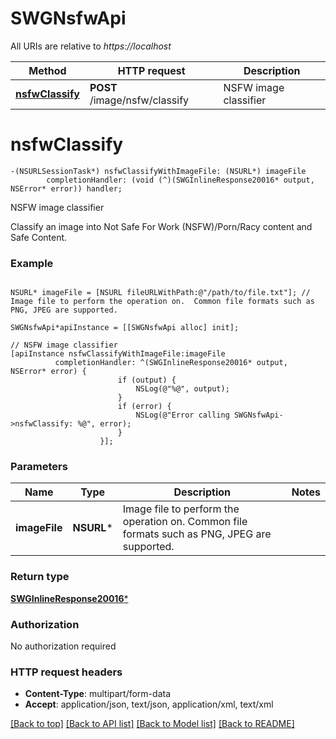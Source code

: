 # SWGNsfwApi

All URIs are relative to *https://localhost*

Method | HTTP request | Description
------------- | ------------- | -------------
[**nsfwClassify**](SWGNsfwApi.md#nsfwclassify) | **POST** /image/nsfw/classify | NSFW image classifier


# **nsfwClassify**
```objc
-(NSURLSessionTask*) nsfwClassifyWithImageFile: (NSURL*) imageFile
        completionHandler: (void (^)(SWGInlineResponse20016* output, NSError* error)) handler;
```

NSFW image classifier

Classify an image into Not Safe For Work (NSFW)/Porn/Racy content and Safe Content.

### Example 
```objc

NSURL* imageFile = [NSURL fileURLWithPath:@"/path/to/file.txt"]; // Image file to perform the operation on.  Common file formats such as PNG, JPEG are supported.

SWGNsfwApi*apiInstance = [[SWGNsfwApi alloc] init];

// NSFW image classifier
[apiInstance nsfwClassifyWithImageFile:imageFile
          completionHandler: ^(SWGInlineResponse20016* output, NSError* error) {
                        if (output) {
                            NSLog(@"%@", output);
                        }
                        if (error) {
                            NSLog(@"Error calling SWGNsfwApi->nsfwClassify: %@", error);
                        }
                    }];
```

### Parameters

Name | Type | Description  | Notes
------------- | ------------- | ------------- | -------------
 **imageFile** | **NSURL***| Image file to perform the operation on.  Common file formats such as PNG, JPEG are supported. | 

### Return type

[**SWGInlineResponse20016***](SWGInlineResponse20016.md)

### Authorization

No authorization required

### HTTP request headers

 - **Content-Type**: multipart/form-data
 - **Accept**: application/json, text/json, application/xml, text/xml

[[Back to top]](#) [[Back to API list]](../README.md#documentation-for-api-endpoints) [[Back to Model list]](../README.md#documentation-for-models) [[Back to README]](../README.md)

